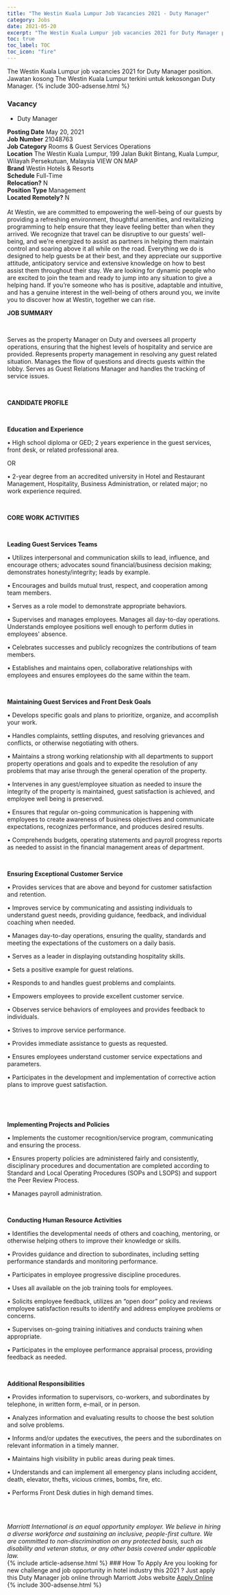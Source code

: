 ```yaml
---
title: "The Westin Kuala Lumpur Job Vacancies 2021 - Duty Manager" 
category: Jobs 
date: 2021-05-20 
excerpt: "The Westin Kuala Lumpur job vacancies 2021 for Duty Manager position. Jawatan kosong The Westin Kuala Lumpur terkini untuk kekosongan Duty Manager." 
toc: true 
toc_label: TOC 
toc_icon: "fire" 
--- 
```


The Westin Kuala Lumpur job vacancies 2021 for Duty Manager position. Jawatan kosong The Westin Kuala Lumpur terkini untuk kekosongan Duty Manager. 
{% include 300-adsense.html %} 
### Vacancy 
- Duty Manager 
<div><div><b>Posting Date</b> May 20, 2021<br><b>Job Number</b> 21048763<br><b>Job Category</b> Rooms &amp; Guest Services Operations<br><b>Location</b> The Westin Kuala Lumpur, 199 Jalan Bukit Bintang, Kuala Lumpur, Wilayah Persekutuan, Malaysia VIEW ON MAP<br><b>Brand</b> Westin Hotels &amp; Resorts<br><b>Schedule</b> Full-Time<br><b>Relocation?</b> N<br><b>Position Type</b> Management<br><b>Located Remotely?</b> N<br><br>At Westin, we are committed to empowering the well-being of our guests by providing a refreshing environment, thoughtful amenities, and revitalizing programming to help ensure that they leave feeling better than when they arrived. We recognize that travel can be disruptive to our guests&#8217; well-being, and we&#8217;re energized to assist as partners in helping them maintain control and soaring above it all while on the road. Everything we do is designed to help guests be at their best, and they appreciate our supportive attitude, anticipatory service and extensive knowledge on how to best assist them throughout their stay. We are looking for dynamic people who are excited to join the team and ready to jump into any situation to give a helping hand. If you&#8217;re someone who has is positive, adaptable and intuitive, and has a genuine interest in the well-being of others around you, we invite you to discover how at Westin, together we can rise.<br></div><div> <p><strong>JOB SUMMARY</strong></p> <p>&#160;</p> <p>Serves as the property Manager on Duty and oversees all property operations, ensuring that the highest levels of hospitality and service are provided. Represents property management in resolving any guest related situation. Manages the flow of questions and directs guests within the lobby. Serves as Guest Relations Manager and handles the tracking of service issues.</p> <p>&#160;</p> <p><strong>CANDIDATE PROFILE </strong></p> <p>&#160;</p> <p><strong>Education and Experience</strong></p> <p>&#8226; High school diploma or GED; 2 years experience in the guest services, front desk, or related professional area.</p> <p>OR</p> <p>&#8226; 2-year degree from an accredited university in Hotel and Restaurant Management, Hospitality, Business Administration, or related major; no work experience required.</p> <p>&#160;</p> <p><strong>CORE WORK ACTIVITIES</strong></p> <p>&#160;</p> <p><strong>Leading Guest Services Teams </strong></p> <p>&#8226; Utilizes interpersonal and communication skills to lead, influence, and encourage others; advocates sound financial/business decision making; demonstrates honesty/integrity; leads by example.</p> <p>&#8226; Encourages and builds mutual trust, respect, and cooperation among team members.</p> <p>&#8226; Serves as a role model to demonstrate appropriate behaviors.</p> <p>&#8226; Supervises and manages employees. Manages all day-to-day operations. Understands employee positions well enough to perform duties in employees' absence.</p> <p>&#8226; Celebrates successes and publicly recognizes the contributions of team members.</p> <p>&#8226; Establishes and maintains open, collaborative relationships with employees and ensures employees do the same within the team.</p> <p>&#160;</p> <p><strong>Maintaining Guest Services and Front Desk Goals</strong></p> <p>&#8226; Develops specific goals and plans to prioritize, organize, and accomplish your work.</p> <p>&#8226; Handles complaints, settling disputes, and resolving grievances and conflicts, or otherwise negotiating with others.</p> <p>&#8226; Maintains a strong working relationship with all departments to support property operations and goals and to expedite the resolution of any problems that may arise through the general operation of the property.</p> <p>&#8226; Intervenes in any guest/employee situation as needed to insure the integrity of the property is maintained, guest satisfaction is achieved, and employee well being is preserved.</p> <p>&#8226; Ensures that regular on-going communication is happening with employees to create awareness of business objectives and communicate expectations, recognizes performance, and produces desired results.</p> <p>&#8226; Comprehends budgets, operating statements and payroll progress reports as needed to assist in the financial management areas of department.</p> <p>&#160;</p> <p><strong>Ensuring Exceptional Customer Service </strong></p> <p>&#8226; Provides services that are above and beyond for customer satisfaction and retention.</p> <p>&#8226; Improves service by communicating and assisting individuals to understand guest needs, providing guidance, feedback, and individual coaching when needed.</p> <p>&#8226; Manages day-to-day operations, ensuring the quality, standards and meeting the expectations of the customers on a daily basis.</p> <p>&#8226; Serves as a leader in displaying outstanding hospitality skills.</p> <p>&#8226; Sets a positive example for guest relations.</p> <p>&#8226; Responds to and handles guest problems and complaints.</p> <p>&#8226; Empowers employees to provide excellent customer service.</p> <p>&#8226; Observes service behaviors of employees and provides feedback to individuals.</p> <p>&#8226; Strives to improve service performance.</p> <p>&#8226; Provides immediate assistance to guests as requested.</p> <p>&#8226; Ensures employees understand customer service expectations and parameters.</p> <p>&#8226; Participates in the development and implementation of corrective action plans to improve guest satisfaction.</p> <p>&#160;</p> <p>&#160;</p> <p><strong>Implementing Projects and Policies</strong></p> <p>&#8226; Implements the customer recognition/service program, communicating and ensuring the process.</p> <p>&#8226; Ensures property policies are administered fairly and consistently, disciplinary procedures and documentation are completed according to Standard and Local Operating Procedures (SOPs and LSOPS) and support the Peer Review Process.</p> <p>&#8226; Manages payroll administration.</p> <p>&#160;</p> <p><strong>Conducting Human Resource Activities</strong></p> <p>&#8226; Identifies the developmental needs of others and coaching, mentoring, or otherwise helping others to improve their knowledge or skills.</p> <p>&#8226; Provides guidance and direction to subordinates, including setting performance standards and monitoring performance.</p> <p>&#8226; Participates in employee progressive discipline procedures.</p> <p>&#8226; Uses all available on the job training tools for employees.</p> <p>&#8226; Solicits employee feedback, utilizes an &#8220;open door&#8221; policy and reviews employee satisfaction results to identify and address employee problems or concerns.</p> <p>&#8226; Supervises on-going training initiatives and conducts training when appropriate.</p> <p>&#8226; Participates in the employee performance appraisal process, providing feedback as needed.</p> <p>&#160;</p> <p><strong>Additional Responsibilities </strong></p> <p>&#8226; Provides information to supervisors, co-workers, and subordinates by telephone, in written form, e-mail, or in person.</p> <p>&#8226; Analyzes information and evaluating results to choose the best solution and solve problems.</p> <p>&#8226; Informs and/or updates the executives, the peers and the subordinates on relevant information in a timely manner.</p> <p>&#8226; Maintains high visibility in public areas during peak times.</p> <p>&#8226; Understands and can implement all emergency plans including accident, death, elevator, thefts, vicious crimes, bombs, fire, etc.</p> <p>&#8226; Performs Front Desk duties in high demand times.</p> <p>&#160;</p> </div> <div> &#160;</div> <em>Marriott International is an equal opportunity employer.&#160;We believe in hiring a diverse workforce and sustaining an inclusive, people-first culture.&#160;We are committed to non-discrimination on&#160;any&#160;protected&#160;basis, such as disability and veteran status, or any other basis covered under applicable law.</em><br></div> 
{% include article-adsense.html %} 
### How To Apply 
Are you looking for new challenge and job opportunity in hotel industry this 2021 ?
Just apply this Duty Manager job online through Marriott Jobs website 
<a href="https://jobs.marriott.com/marriott/jobs/21048763?lang=en-us" class="btn btn--info" target="_blank" rel="nofollow noopenner">Apply Online</a> 
{% include 300-adsense.html %} 